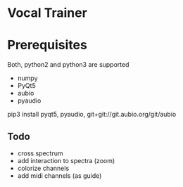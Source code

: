 # Vocal Trainer

# Prerequisites

Both, python2 and python3 are supported

- numpy
- PyQt5
- aubio
- pyaudio

pip3 install pyqt5, pyaudio, git+git://git.aubio.org/git/aubio

## Todo
- cross spectrum
- add interaction to spectra (zoom)
- colorize channels
- add midi channels (as guide)
